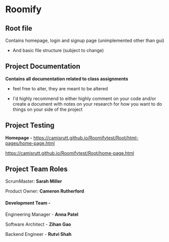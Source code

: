 # Roomify


## Root file

Contains homepage, login and signup page (unimplemented other than gui)

- And basic file structure (subject to change)

## Project Documentation

**Contains all documentation related to class assignments**

- feel free to alter, they are meant to be altered

- I'd highly recommend to either highly comment on your code and/or create a document 
with notes on your research for how you want to do things on your side of the project

## Project Testing
**Homepage -**
https://camisrutt.github.io/Roomifytest/Root/html-pages/home-page.html

https://camisrutt.github.io/Roomifytest/Root/home-page.html

## Project Team Roles

ScrumMaster: **Sarah Miller**

Product Owner: **Cameron Rutherford**

#### Development Team - 
  
Engineering Manager - **Anna Patel**

Software Architect - **Zihan Gao**

Backend Engineer - **Rutvi Shah**
